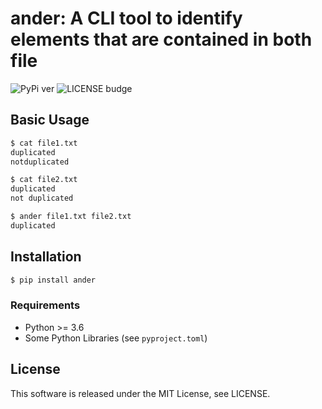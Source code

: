 # ander: A CLI tool to identify elements that are contained in both file

![PyPi ver](https://img.shields.io/pypi/v/ander?style=flat-square)
![LICENSE budge](https://img.shields.io/github/license/joe-yama/ander?style=flat-square)

## Basic Usage

```bash
$ cat file1.txt
duplicated
notduplicated

$ cat file2.txt
duplicated
not duplicated

$ ander file1.txt file2.txt
duplicated
```

## Installation

```bash
$ pip install ander
```

### Requirements

- Python >= 3.6
- Some Python Libraries (see `pyproject.toml`)

## License

This software is released under the MIT License, see LICENSE.
